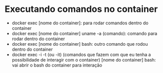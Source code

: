 # Executando comandos no container

- docker exec [nome do container]: para rodar comandos dentro do container
- docker exec [nome do container] uname -a (comando): comando para rodar dentro do container
-  docker exec [nome do container] bash: outro comando que rodou dentro do container
- docker exec -i -t (ou -it) (comandos que fazem com que eu tenha a possibilidade de interagir com o container) [nome do container] bash: vai abrir o bash do container para interação 